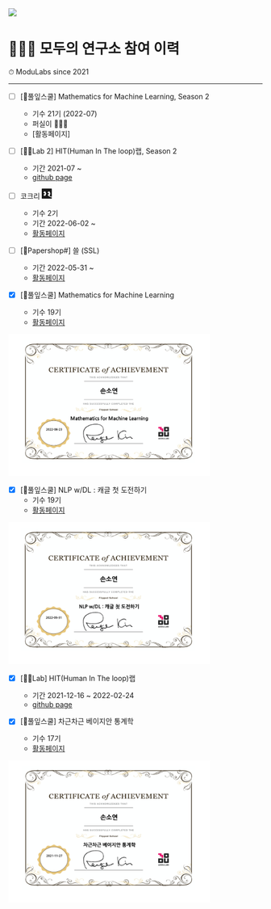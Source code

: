 <img src="/images/모두의연구소_01.png" width="400">

# 👩🏻‍💻 모두의 연구소 참여 이력

⏱ ModuLabs since 2021

----------------------------------------------

- [ ] [🌱풀잎스쿨] Mathematics for Machine Learning, Season 2
  - 기수 21기 (2022-07)            
  - 퍼실이 🙋🏻‍♀️
  - [활동페이지]

- [ ] [🙌🏻Lab 2] HIT(Human In The loop)랩, Season 2
  - 기간 2021-07 ~                  
  - [github page](https://github.com/HITLAB-DeepIGeoS/DeepIGeoS)

- [ ] 코크리 <img src="/images/B-icon-ver.png" width="20">
  - 기수 2기
  - 기간 2022-06-02 ~             
  - [활동페이지](https://www.notion.so/modulabs/Cocre-070d26a1ddef469ea197bd81e81ed2d3)

- [ ] [📝Papershop#] 쓸 (SSL) 
  - 기간 2022-05-31 ~              
  - [활동페이지](https://www.notion.so/moducommunity/SSL-a619a4341b9742db82e1e6d50dfab99f)
  
- [x] [🌱풀잎스쿨] Mathematics for Machine Learning
  - 기수 19기              
  - [활동페이지](https://www.notion.so/modulabs/Mathematics-for-Machine-Learning-b2ac7f7f75d64c3aba73c5bae6c67565)
<img src="/images/modulabs_Math_ML.png" width="400">

- [x] [🌱풀잎스쿨] NLP w/DL : 캐글 첫 도전하기
  - 기수 19기                 
  - [활동페이지](https://www.notion.so/modulabs/NLP-w-DL-061fbb36c67d494fa062309914b4842d)
<img src="/images/modulabs_NLP_w_DL.png" width="400">

- [x] [🙌🏻Lab] HIT(Human In The loop)랩
  - 기간 2021-12-16 ~ 2022-02-24                   
  - [github page](https://github.com/HITLAB-DeepIGeoS/DeepIGeoS)

- [x] [🌱풀잎스쿨] 차근차근 베이지안 통계학
  - 기수 17기              
  - [활동페이지](https://www.notion.so/modulabs/a2d76917dff54c3591cc2e9a2be6421d)
<img src="/images/modulabs_bayesian.png" width="400">








